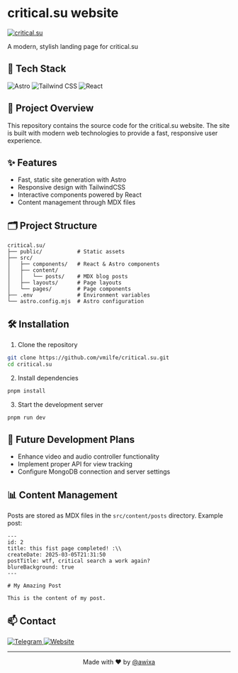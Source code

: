 # critical.su website

[![critical.su](https://img.shields.io/badge/Critical.su-212121?style=flat-square&logo=data:image/svg+xml;base64,PHN2ZyB4bWxucz0iaHR0cDovL3d3dy53My5vcmcvMjAwMC9zdmciIHdpZHRoPSIyNCIgaGVpZ2h0PSIyNCIgdmlld0JveD0iMCAwIDI0IDI0IiBmaWxsPSJub25lIiBzdHJva2U9IiNmZmZmZmYiIHN0cm9rZS13aWR0aD0iMiIgc3Ryb2tlLWxpbmVjYXA9InJvdW5kIiBzdHJva2UtbGluZWpvaW49InJvdW5kIj48cGF0aCBkPSJNMTIgMTlsLTctNyA3LTcgNyA3LTcgN3oiPjwvcGF0aD48L3N2Zz4=&labelColor=FF0000)](https://critical.su)

A modern, stylish landing page for critical.su

## 🚀 Tech Stack

<div align="left">
  <img src="https://img.shields.io/badge/Astro-FF5D01?style=flat-square&logo=astro&logoColor=white" alt="Astro" />
  <img src="https://img.shields.io/badge/TailwindCSS-38B2AC?style=flat-square&logo=tailwind-css&logoColor=white" alt="Tailwind CSS" />
  <img src="https://img.shields.io/badge/React-20232A?style=flat-square&logo=react&logoColor=61DAFB" alt="React" />
</div>

## 📝 Project Overview

This repository contains the source code for the critical.su website. The site is built with modern web technologies to provide a fast, responsive user experience.

## ✨ Features

- Fast, static site generation with Astro
- Responsive design with TailwindCSS
- Interactive components powered by React
- Content management through MDX files

## 🗂️ Project Structure

```
critical.su/
├── public/           # Static assets
├── src/
│   ├── components/   # React & Astro components
│   ├── content/
│   │   └── posts/    # MDX blog posts
│   ├── layouts/      # Page layouts
│   └── pages/        # Page components
├── .env              # Environment variables
└── astro.config.mjs  # Astro configuration
```

## 🛠️ Installation

1. Clone the repository
```bash
git clone https://github.com/vmilfe/critical.su.git
cd critical.su
```

2. Install dependencies
```bash
pnpm install
```

3. Start the development server
```bash
pnpm run dev
```

## 🚧 Future Development Plans

- Enhance video and audio controller functionality
- Implement proper API for view tracking
- Configure MongoDB connection and server settings

## 📊 Content Management

Posts are stored as MDX files in the `src/content/posts` directory. Example post:

```mdx
---
id: 2
title: this fist page completed! :\\
createDate: 2025-03-05T21:31:50
postTitle: wtf, critical search a work again?
blureBackground: true
---

# My Amazing Post

This is the content of my post.
```

## 📫 Contact

<div align="left">
  <a href="https://t.me/awixa">
    <img src="https://img.shields.io/badge/Telegram-@awixa-26A5E4?style=flat-square&logo=telegram&logoColor=white&labelColor=20232a" alt="Telegram" />
  </a>
  <a href="https://critical.su">
    <img src="https://img.shields.io/badge/Website-critical.su-FF0000?style=flat-square&labelColor=20232a" alt="Website" />
  </a>
</div>

---

<p align="center">
  Made with ♥️ by <a href="https://t.me/awixa">@awixa</a>
</p>
